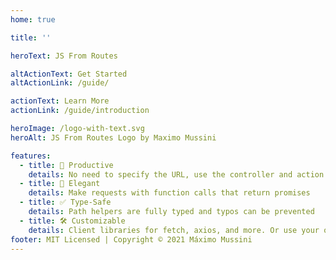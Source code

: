 ```yaml
---
home: true

title: ''

heroText: JS From Routes

altActionText: Get Started
altActionLink: /guide/

actionText: Learn More
actionLink: /guide/introduction

heroImage: /logo-with-text.svg
heroAlt: JS From Routes Logo by Maximo Mussini

features:
  - title: 🚀 Productive 
    details: No need to specify the URL, use the controller and action name
  - title: 🎩 Elegant 
    details: Make requests with function calls that return promises
  - title: ✅ Type-Safe
    details: Path helpers are fully typed and typos can be prevented
  - title: 🛠 Customizable
    details: Client libraries for fetch, axios, and more. Or use your own code
footer: MIT Licensed | Copyright © 2021 Máximo Mussini
---
```

